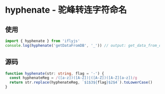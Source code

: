 # hyphenate - 驼峰转连字符命名

## 使用

```js
import { hyphenate } from 'iflyjs'
console.log(hyphenate('getDataFromDB', '_')) // output: get_data_from_db
```

## 源码

```ts
function hyphenate(str: string, flag = '-') {
  const hyphenateReg = /([a-z])([A-Z])|([A-Z])([A-Z][a-z])/g
  return str.replace(hyphenateReg, `$1$3${flag}$2$4`).toLowerCase()
}
```
